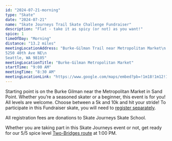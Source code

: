 ```yaml
---
id: "2024-07-21-morning"
type: "Skate"
date: "2024-07-21"
name: "Skate Journeys Trail Skate Challenge Fundraiser"
description: "Flat - take it as spicy (or not) as you want!"
spice: 1
timeOfDay: "Morning"
distance: "13.2 miles"
meetingLocationAddress: "Burke-Gilman Trail near Metropolitan Market\n
5250 40th Ave NE\n
Seattle, WA 98105"
meetingLocationTitle: "Burke-Gilman Metropolitan Market"
startTime: "9:00 AM"
meetingTime: "8:30 AM"
meetingLocationLink: "https://www.google.com/maps/embed?pb=!1m18!1m12!1m3!1d19179.003722088968!2d-122.3097640445846!3d47.66867125551472!2m3!1f0!2f0!3f0!3m2!1i1024!2i768!4f13.1!3m3!1m2!1s0x5490137e13df6de5%3A0x8f67b5d312a54a36!2sMetropolitan%20Market%20Sand%20Point!5e0!3m2!1sen!2sus!4v1720476800560!5m2!1sen!2sus"
---
```


Starting point is on the Burke Gilman near the Metropolitan Market in Sand Point. Whether you’re a seasoned skater or
a beginner, this event is for you! All levels are welcome. Choose between a 5k and 10k and hit your stride! To
participate in this Fundraiser skate, you will need to [register separately](https://skatejourneys.org/hit-your-stride-trails-skate-challenge/).

All registration fees are donations to Skate Journeys Skate School.

Whether you are taking part in this Skate Journeys event or not, get ready for our 5/5 spice level [Two-Bridges route](/events/2024-07-21-afternoon) at 1:00 PM.
